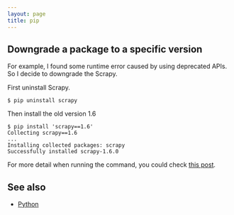 ```yaml
---
layout: page
title: pip
---
```


## Downgrade a package to a specific version

For example, I found some runtime error caused by using deprecated APIs. So I decide to downgrade the Scrapy.

First uninstall Scrapy.

```
$ pip uninstall scrapy
```

Then install the old version 1.6

```
$ pip install 'scrapy==1.6'
Collecting scrapy==1.6
...
Installing collected packages: scrapy
Successfully installed scrapy-1.6.0
```

For more detail when running the command, you could check [this post](/2020/03/28/importerror-cannot-import-name-htmlxpathselector-from-scrapyselector.html).

## See also

- [Python](/python.html)
